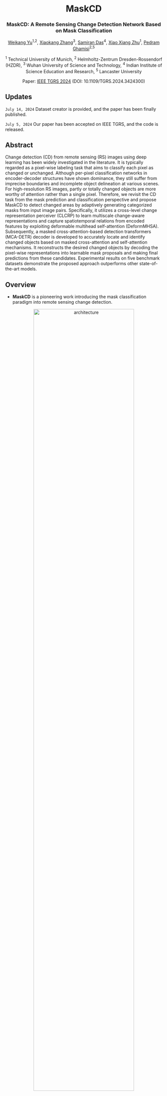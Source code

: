 <div align="center">
<h1>MaskCD </h1>
<h3>MaskCD: A Remote Sensing Change Detection Network Based on Mask Classification</h3>

[Weikang Yu](https://ericyu97.github.io/)<sup>1,2</sup>, [Xiaokang Zhang](https://xkzhang.info/)<sup>3</sup>, [Samiran Das](https://scholar.google.co.in/citations?user=1p3HJ-cAAAAJ&hl=en)<sup>4</sup>, [Xiao Xiang Zhu](https://www.asg.ed.tum.de/sipeo/home/)<sup>1</sup>, [Pedram Ghamisi](https://www.ai4rs.com/)<sup>2,5</sup>

<sup>1</sup> Technical University of Munich, <sup>2</sup> Helmholtz-Zentrum Dresden-Rossendorf (HZDR), <sup>3</sup> Wuhan University of Science and Technology, <sup>4</sup> Indian Institute of Science Education and Research, <sup>5</sup> Lancaster University

Paper: [IEEE TGRS 2024](https://ieeexplore.ieee.org/document/10587034) (DOI: 10.1109/TGRS.2024.3424300)
</div>



## Updates
``July 14, 2024`` Dataset creator is provided, and the paper has been finally published.

``July 5, 2024`` Our paper has been accepted on IEEE TGRS, and the code is released.
## Abstract
Change detection (CD) from remote sensing (RS) images using deep learning has been widely investigated in the literature. It is typically regarded as a pixel-wise labeling task that aims to classify each pixel as changed or unchanged. Although per-pixel classification networks in encoder-decoder structures have shown dominance, they still suffer from imprecise boundaries and incomplete object delineation at various scenes. For high-resolution RS images, partly or totally changed objects are more worthy of attention rather than a single pixel. Therefore, we revisit the CD task from the mask prediction and classification perspective and propose MaskCD to detect changed areas by adaptively generating categorized masks from input image pairs. Specifically, it utilizes a cross-level change representation perceiver (CLCRP) to learn multiscale change-aware representations and capture spatiotemporal relations from encoded features by exploiting deformable multihead self-attention (DeformMHSA). Subsequently, a masked cross-attention-based detection transformers (MCA-DETR) decoder is developed to accurately locate and identify changed objects based on masked cross-attention and self-attention mechanisms. It reconstructs the desired changed objects by decoding the pixel-wise representations into learnable mask proposals and making final predictions from these candidates. Experimental results on five benchmark datasets demonstrate the proposed approach outperforms other state-of-the-art models.
## Overview
* **MaskCD** is a pioneering work introducing the mask classification paradigm into remote sensing change detection.
<p align="center">
  <img src="figures/MaskCD.png" alt="architecture" width="80%">
</p>

* **Hierarchical transformer-based Siamese encoder** uses the window-shifted self-attention mechanism to simultaneously extract bitemporal deep features from remote sensing images.
<p align="center">
  <img src="figures/encoder.png" alt="architecture" width="80%">
</p>

* **Cross-Level Change Representation Perceiver** integrates deformable multi-head self-attention mechanism and an FPN to obtain multi-scale binary masks.
<p align="center">
  <img src="figures/clcrp.png" alt="architecture" width="80%">
</p>

* **Masked Cross-attention-based Decoder and Mask Classification module** processes query embeddings to obtain per-segment embeddings as foundations for generating mask embeddings and the class labels for the masks. 
<p align="center">
  <img src="figures/maskclassification.png" alt="architecture" width="80%">
</p>

## Getting started
### Environment Preparation
Create a conda environment for MaskCD
 ```console
conda create -n maskcd
conda activate maskcd
conda install pytorch torchvision pytorch-cuda=12.1 -c pytorch -c nvidia
pip install transformers==4.35.0
pip install accelerate==0.22.0
pip install datasets==2.19.0
pip install scipy
```
Configurate the accelerate package:
```console
accelerate config
```
___
### Run the Experiments
#### Training a model:
```console
accelerate launch train.py $DATASET_ID$ --batch-size 32 --learning-rate 5e-5 --epochs 100
```
``DATASET_ID`` is the repo_id of the dataset on Huggingface Hub. 

Avalaible examples used in MaskCD: 

``ericyu/CLCD_Cropped_256`` 
``ericyu/LEVIRCD_Cropped_256`` 
``ericyu/SYSU_CD``
``ericyu/GVLM_Cropped_256``
``ericyu/EGY_BCD``

The model will be automatically saved under the path "./exp/``DATASET_ID``/", the model with the highest F1 score will be saved under "./exp/``DATASET_ID``/best_f1"
___
Testing a model:
```console
accelerate launch test.py --dataset $DATASET_ID$ --model $MODEL_ID$
```
The ``MODEL_ID`` can be the path of your trained model (e.g., exp/``DATASET_ID``/best_f1)

___
Reproducing our results:

We have uploaded our pretrained model weights to the Huggingface Hub, the ``MODEL_ID`` is as follows:

``ericyu/MaskCD_CLCD_Cropped_256``
``ericyu/MaskCD_LEVIRCD_Cropped256``
``ericyu/MaskCD_SYSU_CD``
``ericyu/MaskCD_GVLM_Cropped_256``
``ericyu/MaskCD_EGY_BCD``

Here is an example pf reproducing the results of MaskCD on CLCD results:
```console
accelerate launch test.py --dataset ericyu/CLCD_Cropped_256 --model ericyu/MaskCD_CLCD_Cropped_256
```
___
Upload your model to Huggingface Hub

You can also push your model to Huggingface Hub by uncommenting and modifying the codeline in the ``test.py``:
```python
if accelerator.is_local_main_process:
    model = model.push_to_hub('ericyu/MaskCD_EGY_BCD')
```
___
Create your own dataset:

Please modify the ``dataset_creator.py`` and use ``save_to_disk`` or ``push_to_hub`` according to your usage.

More datasets/pre-trained models will be implemented to be available in our new ``UCD`` project, please stay tuned and star our ``UCD`` [Repo](https://github.com/EricYu97/UCD).

___


If you find MaskCD useful for your study, please kindly cite us:
```
@ARTICLE{10587034,
  author={Yu, Weikang and Zhang, Xiaokang and Das, Samiran and Zhu, Xiao Xiang and Ghamisi, Pedram},
  journal={IEEE Transactions on Geoscience and Remote Sensing}, 
  title={MaskCD: A Remote Sensing Change Detection Network Based on Mask Classification}, 
  year={2024},
  volume={62},
  number={},
  pages={1-16},
  keywords={Transformers;Feature extraction;Image segmentation;Decoding;Task analysis;Representation learning;Object oriented modeling;Change detection (CD);deep learning;deformable attention;mask classification (MaskCls);masked cross-attention;remote sensing (RS)},
  doi={10.1109/TGRS.2024.3424300}}
```

## Future Development Schedule:

We are developing a unified change detection (UCD) framework that implements more than 18 change detection approaches and have more than 70 available models. The codes will be released [here](https://github.com/EricYu97/UCD).

## Tutorial Avaiable!
We just added a very simple example as a tutorial for those who are interested in change detection, check [here](https://github.com/EricYu97/CDTutorial) for more details.

## Acknowledgement:

This codebase is heavily borrowed from [Transformers](https://github.com/huggingface/transformers) package.


